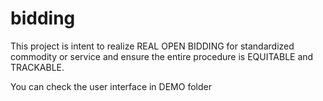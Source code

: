 # bidding
This project is intent to realize REAL OPEN BIDDING for standardized commodity or service and ensure the entire procedure is EQUITABLE and TRACKABLE.

You can check the user interface in DEMO folder
